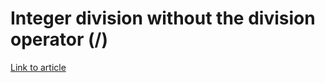 # Integer division without the division operator (/)

[Link to article](http://www.growingwiththeweb.com/2013/06/algorithm-integer-division-without.html)